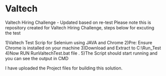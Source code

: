 # Valtech

Valtech Hiring Challenge - Updated based on re-test Please note this is repository created for Valtech Hiring Challenge, steps below for excuting the test

1)Valtech Test Scrip for Selenium using JAVA and Chrome
2)Pre: Ensure Chrome is installed on your machine
3)Download and Extract to C:\Run_Test
4)Now RUN RunValtechTest.bat file .
5)The Script should start running and you can see the output in CMD

I have uploaded the Project files for building this solution.
